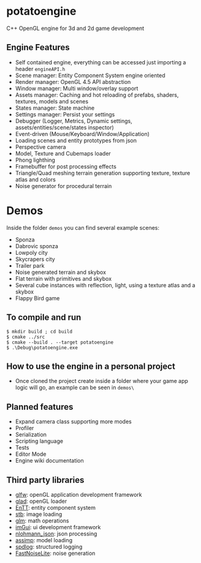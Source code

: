 # potatoengine

C++ OpenGL engine for 3d and 2d game development

## Engine Features

- Self contained engine, everything can be accessed just importing a header `engineAPI.h`
- Scene manager: Entity Component System engine oriented
- Render manager: OpenGL 4.5 API abstraction
- Window manager: Multi window/overlay support
- Assets manager: Caching and hot reloading of prefabs, shaders, textures, models and scenes
- States manager: State machine
- Settings manager: Persist your settings
- Debugger (Logger, Metrics, Dynamic settings, assets/entities/scene/states inspector)
- Event-driven (Mouse/Keyboard/Window/Application)
- Loading scenes and entity prototypes from json
- Perspective camera
- Model, Texture and Cubemaps loader
- Phong lighthing
- Framebuffer for post processing effects
- Triangle/Quad meshing terrain generation supporting texture, texture atlas and colors
- Noise generator for procedural terrain

# Demos

Inside the folder `demos` you can find several example scenes:

- Sponza
- Dabrovic sponza
- Lowpoly city
- Skycrapers city
- Trailer park
- Noise generated terrain and skybox
- Flat terrain with primitives and skybox
- Several cube instances with reflection, light, using a texture atlas and a skybox
- Flappy Bird game

## To compile and run
```
$ mkdir build ; cd build
$ cmake ../src
$ cmake --build . --target potatoengine
$ .\Debug\potatoengine.exe 
```

## How to use the engine in a personal project

- Once cloned the project create inside a folder where your game app logic will go, an example can be seen in `demos\`

## Planned features

- Expand camera class supporting more modes
- Profiler
- Serialization
- Scripting language
- Tests
- Editor Mode
- Engine wiki documentation

## Third party libraries

- [glfw](https://github.com/glfw/glfw): openGL application development framework
- [glad](https://github.com/Dav1dde/glad): openGL loader
- [EnTT](https://github.com/skypjack/entt): entity component system
- [stb](https://github.com/nothings/stb): image loading
- [glm](https://github.com/g-truc/glm): math operations
- [imGui](https://github.com/ocornut/imgui): ui development framework
- [nlohmann_json](https://github.com/nlohmann/json): json processing
- [assimp](https://github.com/assimp/assimp): model loading
- [spdlog](https://github.com/gabime/spdlog): structured logging
- [FastNoiseLite](https://github.com/Auburn/FastNoiseLite): noise generation